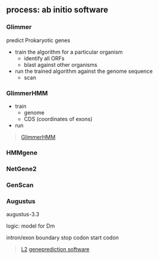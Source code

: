 ## process: ab initio software
### Glimmer
predict Prokaryotic genes
- train the algorithm for a particular organism
	- identify all ORFs
	- blast against other organisms
- run the trained algorithm against the genome sequence
	- scan 
### GlimmerHMM
- train
	- genome 
	- CDS (coordinates of exons)
- run
> [GlimmerHMM](http://www.cs.jhu.edu/~genomics/Publications/eukGF.pdf)

### HMMgene
### NetGene2
### GenScan
### Augustus
 augustus-3.3

logic: model for Dm

intron/exon boundary
stop codon
start codon

> [L2](https://learn-eu-central-1-prod-fleet01-xythos.s3-eu-central-1.amazonaws.com/5d1b15b77a8ac/6028078?response-content-disposition=inline%3B%20filename%2A%3DUTF-8%27%27bio2_lecture3_2020.pdf&response-content-type=application%2Fpdf&X-Amz-Algorithm=AWS4-HMAC-SHA256&X-Amz-Date=20200225T110706Z&X-Amz-SignedHeaders=host&X-Amz-Expires=21600&X-Amz-Credential=AKIAZH6WM4PLYI3L4QWN%2F20200225%2Feu-central-1%2Fs3%2Faws4_request&X-Amz-Signature=aa10a816e78cc63fe377edec1bf5dbff87481e2f2ce3aade4f563999e8240618)
> [geneprediction software](http://www.geneprediction.org/software.html)
<!--stackedit_data:
eyJoaXN0b3J5IjpbMTcwMjQzMDkwMCwyMjUxOTM3MjYsLTEzOD
M1ODI0ODAsLTE2ODQyNjA2NTgsLTEyMzUyMDYxMjcsLTE2Mzk4
MTMzMTEsODYxODIwODQ2XX0=
-->